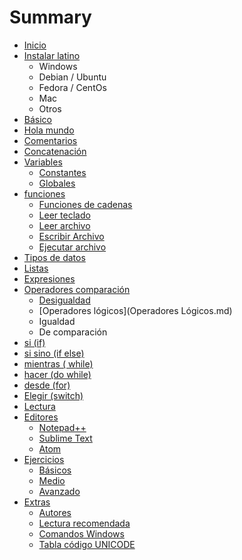 # Summary

* [Inicio](inicio.md)
* [Instalar latino](introduccion/instalar_latino.md)
  * Windows
  * Debian / Ubuntu
  * Fedora / CentOs
  * Mac
  * Otros
* [Básico](basico.md)
* [Hola mundo](hola_mundo.md)
* [Comentarios](comentarios.md)
* [Concatenación](concatenacion.md)
* [Variables](variables.md)
  * [Constantes](constantes.md)
  * [Globales](globales.md)
* [funciones](funciones.md)
  * [Funciones de cadenas](cadenas.md)
  * [Leer teclado](leer_teclado.md)
  * [Leer archivo](leer_archivo.md)
  * [Escribir Archivo](escribir_archivo.md)
  * [Ejecutar archivo](ejecutar_archivo.md)
* [Tipos de datos](tipos_de_datos.md)
* [Listas](listas.md)
* [Expresiones](expresiones.md)
* [Operadores comparación](Operadores_comparacion.md)
  * [Desigualdad](desigualdad.md)
  * [Operadores lógicos](Operadores Lógicos.md)
  * Igualdad
  * De comparación
* [si \(if\)](si_if.md)
* [si sino \(if else\)](si_sino_if_else.md)
* [mientras \( while\)](mientras__while.md)
* [hacer \(do while\)](hacer_do.md)
* [desde \(for\)](desde.md)
* [Elegir \(switch\)](elejir.md)
* [Lectura](lectura.md)
* [Editores](latino_en.md)
  * [Notepad++](notepad++.md)
  * [Sublime Text](sublimetext.md)
  * [Atom](atom.md)
* [Ejercicios](ejercicios.md)
  * [Básicos](basicos.md)
  * [Medio](medio.md)
  * [Avanzado](avanzado.md)
* [Extras](README.md)
  * [Autores](autores.md)
  * [Lectura recomendada](lectura_recomendada.md)
  * [Comandos Windows](comandos-windows.md)
  * [Tabla código UNICODE](tabla-codigo-unicode.md)

